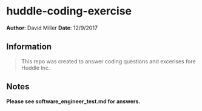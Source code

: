 # huddle-coding-exercise

**Author**: David Miller
**Date**: 12/9/2017

## Information

> This repo was created to answer coding questions and excerises fore Huddle Inc.

## Notes

**Please see software_engineer_test.md for answers.**